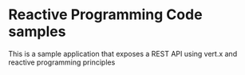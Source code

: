 # Reactive Programming Code samples

This is a sample application that exposes a REST API using vert.x and reactive programming principles
